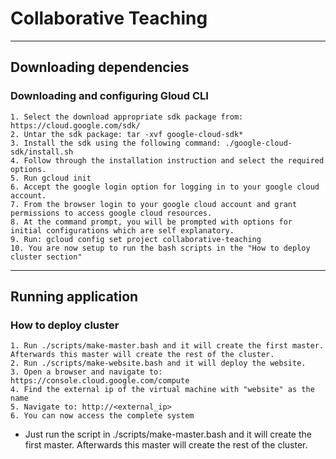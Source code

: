 # Collaborative Teaching

---

## Downloading dependencies

### Downloading and configuring Gloud CLI

    1. Select the download appropriate sdk package from: https://cloud.google.com/sdk/
    2. Untar the sdk package: tar -xvf google-cloud-sdk*
    3. Install the sdk using the following command: ./google-cloud-sdk/install.sh
    4. Follow through the installation instruction and select the required options.
    5. Run gcloud init
    6. Accept the google login option for logging in to your google cloud account.
    7. From the browser login to your google cloud account and grant permissions to access google cloud resources.
    8. At the command prompt, you will be prompted with options for initial configurations which are self explanatory.
    9. Run: gcloud config set project collaborative-teaching
    10. You are now setup to run the bash scripts in the "How to deploy cluster section"

---

## Running application

### How to deploy cluster

    1. Run ./scripts/make-master.bash and it will create the first master. Afterwards this master will create the rest of the cluster.
    2. Run ./scripts/make-website.bash and it will deploy the website.
    3. Open a browser and navigate to: https://console.cloud.google.com/compute
    4. Find the external ip of the virtual machine with "website" as the name
    5. Navigate to: http://<external_ip>
    6. You can now access the complete system

- Just run the script in ./scripts/make-master.bash and it will create
  the first master. Afterwards this master will create the rest of the cluster.
